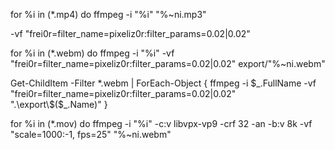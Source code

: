 for %i in (*.mp4) do ffmpeg -i "%i" "%~ni.mp3"

-vf "frei0r=filter_name=pixeliz0r:filter_params=0.02|0.02"

for %i in (*.webm) do ffmpeg -i "%i" -vf "frei0r=filter_name=pixeliz0r:filter_params=0.02|0.02" export/"%~ni.webm"

Get-ChildItem -Filter *.webm | ForEach-Object {
  ffmpeg -i $_.FullName -vf "frei0r=filter_name=pixeliz0r:filter_params=0.02|0.02" ".\export\$($_.Name)"
}

for %i in (*.mov) do ffmpeg -i "%i" -c:v libvpx-vp9 -crf 32 -an -b:v 8k -vf "scale=1000:-1, fps=25" "%~ni.webm"